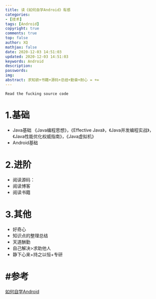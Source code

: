 ```yaml
---
title: 读《如何自学Android》有感
categories: 
- [技术]
tags: [Android]
copyright: true
comments: true
top: false
author: XQ
mathjax: false
date: 2020-12-03 14:51:03
updated: 2020-12-03 14:51:03
keywords: Android
description: 
passwords:
img: 
abstract: 求知欲+书籍+源码+总结+勤奋+耐心 = +∞
---
```


`Read the fucking source code`

# 1.基础
- Java基础 《Java编程思想》，《Effective Java》，《Java并发编程实战》，《Java性能优化权威指南》，《Java虚拟机》
- Android基础 

# 2.进阶
- 阅读源码：
- 阅读博客
- 阅读书籍

# 3.其他
- 好奇心
- 知识点的整理总结
- 天道酬勤
- 自己解决>求助他人
- 静下心来+持之以恒+专研



# #参考
[如何自学Android](https://zhuanlan.zhihu.com/p/20708611)
